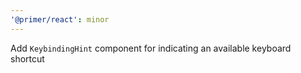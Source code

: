 ```yaml
---
'@primer/react': minor
---
```


Add `KeybindingHint` component for indicating an available keyboard shortcut
